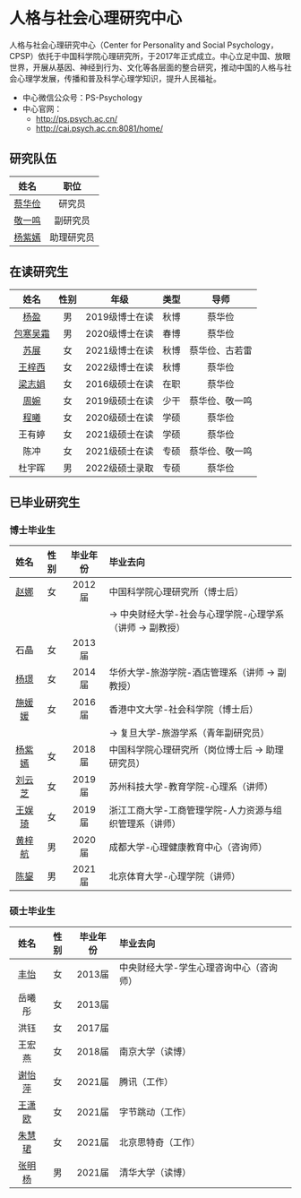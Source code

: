 # 人格与社会心理研究中心

人格与社会心理研究中心（Center for Personality and Social Psychology，CPSP）依托于中国科学院心理研究所，于2017年正式成立。中心立足中国、放眼世界，开展从基因、神经到行为、文化等各层面的整合研究，推动中国的人格与社会心理学发展，传播和普及科学心理学知识，提升人民福祉。

- 中心微信公众号：PS-Psychology
- 中心官网：
  + http://ps.psych.ac.cn/
  + http://cai.psych.ac.cn:8081/home/

## 研究队伍

|姓名|职位|
| :-: | :-: |
|[蔡华俭](http://sourcedb.psych.cas.cn/cn/psychexpert/201005/t20100510_2842443.html)|研究员|
|[敬一鸣](http://sourcedb.psych.cas.cn/cn/psychexpert/202109/t20210901_6179139.html)|副研究员|
|[杨紫嫣](http://www.psych.cas.cn/yjdw/zhuyan/zhuyanwy/202110/t20211015_6222956.html)|助理研究员|

## 在读研究生

|姓名|性别|年级|类型|导师|
| :-: | :-: | :-: | :-: | :-: |
|[杨盈](http://cai.psych.ac.cn:8081/6?p_p_id=622_INSTANCE_Rb4i&p_p_lifecycle=0&p_p_state=maximized&p_p_mode=view&_622_INSTANCE_Rb4i_struts_action=%2Fjournal_articles2%2Fview&_622_INSTANCE_Rb4i_cur=3&_622_INSTANCE_Rb4i_delta=20&_622_INSTANCE_Rb4i_keywords=&_622_INSTANCE_Rb4i_advancedSearch=false&_622_INSTANCE_Rb4i_andOperator=true&_622_INSTANCE_Rb4i_searchArticleId=&_622_INSTANCE_Rb4i_content=&_622_INSTANCE_Rb4i_description=&_622_INSTANCE_Rb4i_groupId=92175&_622_INSTANCE_Rb4i_status=approved&_622_INSTANCE_Rb4i_structureId=&_622_INSTANCE_Rb4i_templateId=&_622_INSTANCE_Rb4i_title=&_622_INSTANCE_Rb4i_type=&_622_INSTANCE_Rb4i_version=1.0&_622_INSTANCE_Rb4i_orderByCol=display-date&_622_INSTANCE_Rb4i_orderByType=ascending&_622_INSTANCE_Rb4i_articleId=92461&_622_INSTANCE_Rb4i_redirect=http%3A%2F%2Fcai.psych.ac.cn%3A8081%2F6%3Fp_p_id%3D622_INSTANCE_Rb4i%26p_p_lifecycle%3D0%26p_p_state%3Dmaximized%26p_p_mode%3Dview)|男|2019级博士在读|秋博|蔡华俭|
|[包寒吴霜](https://psychbruce.github.io/)|男|2020级博士在读|春博|蔡华俭|
|[苏展](http://cai.psych.ac.cn:8081/6?p_p_id=622_INSTANCE_Rb4i&p_p_lifecycle=0&p_p_state=maximized&p_p_mode=view&p_p_col_id=column-1&p_p_col_count=1&_622_INSTANCE_Rb4i_struts_action=%2Fjournal_articles2%2Fview&_622_INSTANCE_Rb4i_cur=1&_622_INSTANCE_Rb4i_delta=20&_622_INSTANCE_Rb4i_keywords=&_622_INSTANCE_Rb4i_advancedSearch=false&_622_INSTANCE_Rb4i_andOperator=true&_622_INSTANCE_Rb4i_searchArticleId=&_622_INSTANCE_Rb4i_content=&_622_INSTANCE_Rb4i_description=&_622_INSTANCE_Rb4i_groupId=92175&_622_INSTANCE_Rb4i_status=approved&_622_INSTANCE_Rb4i_structureId=&_622_INSTANCE_Rb4i_templateId=&_622_INSTANCE_Rb4i_title=&_622_INSTANCE_Rb4i_type=&_622_INSTANCE_Rb4i_version=1.0&_622_INSTANCE_Rb4i_orderByCol=display-date&_622_INSTANCE_Rb4i_orderByType=ascending&_622_INSTANCE_Rb4i_articleId=92526&_622_INSTANCE_Rb4i_redirect=http%3A%2F%2Fcai.psych.ac.cn%3A8081%2F6%3Fp_p_id%3D622_INSTANCE_Rb4i%26p_p_lifecycle%3D0%26p_p_state%3Dnormal%26p_p_mode%3Dview%26p_p_col_id%3Dcolumn-1%26p_p_col_count%3D1)|女|2021级博士在读|秋博|蔡华俭、古若雷|
|[王梓西](http://cai.psych.ac.cn:8081/20?p_p_id=622_INSTANCE_sMx4&p_p_lifecycle=0&p_p_state=maximized&p_p_mode=view&_622_INSTANCE_sMx4_struts_action=%2Fjournal_articles2%2Fview&_622_INSTANCE_sMx4_cur=1&_622_INSTANCE_sMx4_delta=20&_622_INSTANCE_sMx4_keywords=&_622_INSTANCE_sMx4_advancedSearch=false&_622_INSTANCE_sMx4_andOperator=true&_622_INSTANCE_sMx4_searchArticleId=&_622_INSTANCE_sMx4_content=&_622_INSTANCE_sMx4_description=&_622_INSTANCE_sMx4_groupId=92175&_622_INSTANCE_sMx4_status=approved&_622_INSTANCE_sMx4_structureId=&_622_INSTANCE_sMx4_templateId=&_622_INSTANCE_sMx4_title=&_622_INSTANCE_sMx4_type=&_622_INSTANCE_sMx4_version=1.0&_622_INSTANCE_sMx4_orderByCol=display-date&_622_INSTANCE_sMx4_orderByType=ascending&_622_INSTANCE_sMx4_articleId=101607&_622_INSTANCE_sMx4_redirect=http%3A%2F%2Fcai.psych.ac.cn%3A8081%2F20%3Fp_p_id%3D622_INSTANCE_sMx4%26p_p_lifecycle%3D0%26p_p_state%3Dmaximized%26p_p_mode%3Dview)|女|2022级博士在读|秋博|蔡华俭|
|[梁志娟](http://cai.psych.ac.cn:8081/20?p_p_id=622_INSTANCE_sMx4&p_p_lifecycle=0&p_p_state=maximized&p_p_mode=view&_622_INSTANCE_sMx4_struts_action=%2Fjournal_articles2%2Fview&_622_INSTANCE_sMx4_cur=1&_622_INSTANCE_sMx4_delta=20&_622_INSTANCE_sMx4_keywords=&_622_INSTANCE_sMx4_advancedSearch=false&_622_INSTANCE_sMx4_andOperator=true&_622_INSTANCE_sMx4_searchArticleId=&_622_INSTANCE_sMx4_content=&_622_INSTANCE_sMx4_description=&_622_INSTANCE_sMx4_groupId=92175&_622_INSTANCE_sMx4_status=approved&_622_INSTANCE_sMx4_structureId=&_622_INSTANCE_sMx4_templateId=&_622_INSTANCE_sMx4_title=&_622_INSTANCE_sMx4_type=&_622_INSTANCE_sMx4_version=1.0&_622_INSTANCE_sMx4_orderByCol=display-date&_622_INSTANCE_sMx4_orderByType=ascending&_622_INSTANCE_sMx4_articleId=101616&_622_INSTANCE_sMx4_redirect=http%3A%2F%2Fcai.psych.ac.cn%3A8081%2F20%3Fp_p_id%3D622_INSTANCE_sMx4%26p_p_lifecycle%3D0%26p_p_state%3Dmaximized%26p_p_mode%3Dview)|女|2016级硕士在读|在职|蔡华俭|
|[周婉](http://cai.psych.ac.cn:8081/6?p_p_id=622_INSTANCE_Rb4i&p_p_lifecycle=0&p_p_state=maximized&p_p_mode=view&p_p_col_id=column-1&p_p_col_count=1&_622_INSTANCE_Rb4i_struts_action=%2Fjournal_articles2%2Fview&_622_INSTANCE_Rb4i_cur=1&_622_INSTANCE_Rb4i_delta=20&_622_INSTANCE_Rb4i_keywords=&_622_INSTANCE_Rb4i_advancedSearch=false&_622_INSTANCE_Rb4i_andOperator=true&_622_INSTANCE_Rb4i_searchArticleId=&_622_INSTANCE_Rb4i_content=&_622_INSTANCE_Rb4i_description=&_622_INSTANCE_Rb4i_groupId=92175&_622_INSTANCE_Rb4i_status=approved&_622_INSTANCE_Rb4i_structureId=&_622_INSTANCE_Rb4i_templateId=&_622_INSTANCE_Rb4i_title=&_622_INSTANCE_Rb4i_type=&_622_INSTANCE_Rb4i_version=1.0&_622_INSTANCE_Rb4i_orderByCol=display-date&_622_INSTANCE_Rb4i_orderByType=ascending&_622_INSTANCE_Rb4i_articleId=92517&_622_INSTANCE_Rb4i_redirect=http%3A%2F%2Fcai.psych.ac.cn%3A8081%2F6%3Fp_p_id%3D622_INSTANCE_Rb4i%26p_p_lifecycle%3D0%26p_p_state%3Dnormal%26p_p_mode%3Dview%26p_p_col_id%3Dcolumn-1%26p_p_col_count%3D1)|女|2019级硕士在读|少干|蔡华俭、敬一鸣|
|[程曦](http://cai.psych.ac.cn:8081/20?p_p_id=622_INSTANCE_sMx4&p_p_lifecycle=0&p_p_state=maximized&p_p_mode=view&_622_INSTANCE_sMx4_struts_action=%2Fjournal_articles2%2Fview&_622_INSTANCE_sMx4_cur=1&_622_INSTANCE_sMx4_delta=20&_622_INSTANCE_sMx4_keywords=&_622_INSTANCE_sMx4_advancedSearch=false&_622_INSTANCE_sMx4_andOperator=true&_622_INSTANCE_sMx4_searchArticleId=&_622_INSTANCE_sMx4_content=&_622_INSTANCE_sMx4_description=&_622_INSTANCE_sMx4_groupId=92175&_622_INSTANCE_sMx4_status=approved&_622_INSTANCE_sMx4_structureId=&_622_INSTANCE_sMx4_templateId=&_622_INSTANCE_sMx4_title=&_622_INSTANCE_sMx4_type=&_622_INSTANCE_sMx4_version=1.0&_622_INSTANCE_sMx4_orderByCol=display-date&_622_INSTANCE_sMx4_orderByType=ascending&_622_INSTANCE_sMx4_articleId=101598&_622_INSTANCE_sMx4_redirect=http%3A%2F%2Fcai.psych.ac.cn%3A8081%2F20%3Fp_p_id%3D622_INSTANCE_sMx4%26p_p_lifecycle%3D0%26p_p_state%3Dmaximized%26p_p_mode%3Dview)|女|2020级硕士在读|学硕|蔡华俭|
|王有婷|女|2021级硕士在读|学硕|蔡华俭|
|陈冲|女|2021级硕士在读|专硕|蔡华俭、敬一鸣|
|杜宇晖|男|2022级硕士录取|专硕|蔡华俭|

## 已毕业研究生

### 博士毕业生

|姓名|性别|毕业年份|毕业去向|
| :-: | :-: | :-: | :- |
|[赵娜](http://ssp.cufe.edu.cn/info/1126/4046.htm)|女|2012届|中国科学院心理研究所（博士后）|
||||→ 中央财经大学-社会与心理学院-心理学系（讲师 → 副教授）|
|石晶|女|2013届||
|[杨璟](https://lyxy.hqu.edu.cn/info/1175/8108.htm)|女|2014届|华侨大学-旅游学院-酒店管理系（讲师 → 副教授）|
|[施媛媛](http://tourism.fudan.edu.cn/6576/list.htm)|女|2016届|香港中文大学-社会科学院（博士后）|
||||→ 复旦大学-旅游学系（青年副研究员）|
|[杨紫嫣](http://www.psych.cas.cn/yjdw/zhuyan/zhuyanwy/202110/t20211015_6222956.html)|女|2018届|中国科学院心理研究所（岗位博士后 → 助理研究员）|
|[刘云芝](http://jyxy.usts.edu.cn/info/1093/2078.htm)|女|2019届|苏州科技大学-教育学院-心理系（讲师）|
|[王娱琦](https://gsgl.zjsu.edu.cn/2021/0601/c103a74503/page.htm)|女|2019届|浙江工商大学-工商管理学院-人力资源与组织管理系（讲师）|
|[黄梓航](https://xlzhx.cdu.edu.cn/info/1014/1654.htm)|男|2020届|成都大学-心理健康教育中心（咨询师）|
|[陈鋆](https://psy.bsu.edu.cn/szdw/js2/f432fdc97d374b3f89a3256afa1fcf60.htm)|男|2021届|北京体育大学-心理学院（讲师）|

### 硕士毕业生

|姓名|性别|毕业年份|毕业去向|
| :-: | :-: | :-: | :- |
|[丰怡](http://xinli.cufe.edu.cn/info/1002/1124.htm)|女|2013届|中央财经大学-学生心理咨询中心（咨询师）|
|岳曦彤|女|2013届||
|洪钰|女|2017届||
|王宏燕|女|2018届|南京大学（读博）|
|[谢怡萍](http://cai.psych.ac.cn:8081/6?p_p_id=622_INSTANCE_Rb4i&p_p_lifecycle=0&p_p_state=maximized&p_p_mode=view&_622_INSTANCE_Rb4i_struts_action=%2Fjournal_articles2%2Fview&_622_INSTANCE_Rb4i_cur=2&_622_INSTANCE_Rb4i_delta=20&_622_INSTANCE_Rb4i_keywords=&_622_INSTANCE_Rb4i_advancedSearch=false&_622_INSTANCE_Rb4i_andOperator=true&_622_INSTANCE_Rb4i_searchArticleId=&_622_INSTANCE_Rb4i_content=&_622_INSTANCE_Rb4i_description=&_622_INSTANCE_Rb4i_groupId=92175&_622_INSTANCE_Rb4i_status=approved&_622_INSTANCE_Rb4i_structureId=&_622_INSTANCE_Rb4i_templateId=&_622_INSTANCE_Rb4i_title=&_622_INSTANCE_Rb4i_type=&_622_INSTANCE_Rb4i_version=1.0&_622_INSTANCE_Rb4i_orderByCol=display-date&_622_INSTANCE_Rb4i_orderByType=ascending&_622_INSTANCE_Rb4i_articleId=92479&_622_INSTANCE_Rb4i_redirect=http%3A%2F%2Fcai.psych.ac.cn%3A8081%2F6%3Fp_p_id%3D622_INSTANCE_Rb4i%26p_p_lifecycle%3D0%26p_p_state%3Dmaximized%26p_p_mode%3Dview)|女|2021届|腾讯（工作）|
|[王潇欧](http://cai.psych.ac.cn:8081/6?p_p_id=622_INSTANCE_Rb4i&p_p_lifecycle=0&p_p_state=maximized&p_p_mode=view&_622_INSTANCE_Rb4i_struts_action=%2Fjournal_articles2%2Fview&_622_INSTANCE_Rb4i_cur=2&_622_INSTANCE_Rb4i_delta=20&_622_INSTANCE_Rb4i_keywords=&_622_INSTANCE_Rb4i_advancedSearch=false&_622_INSTANCE_Rb4i_andOperator=true&_622_INSTANCE_Rb4i_searchArticleId=&_622_INSTANCE_Rb4i_content=&_622_INSTANCE_Rb4i_description=&_622_INSTANCE_Rb4i_groupId=92175&_622_INSTANCE_Rb4i_status=approved&_622_INSTANCE_Rb4i_structureId=&_622_INSTANCE_Rb4i_templateId=&_622_INSTANCE_Rb4i_title=&_622_INSTANCE_Rb4i_type=&_622_INSTANCE_Rb4i_version=1.0&_622_INSTANCE_Rb4i_orderByCol=display-date&_622_INSTANCE_Rb4i_orderByType=ascending&_622_INSTANCE_Rb4i_articleId=92497&_622_INSTANCE_Rb4i_redirect=http%3A%2F%2Fcai.psych.ac.cn%3A8081%2F6%3Fp_p_id%3D622_INSTANCE_Rb4i%26p_p_lifecycle%3D0%26p_p_state%3Dmaximized%26p_p_mode%3Dview)|女|2021届|字节跳动（工作）|
|[朱慧珺](http://cai.psych.ac.cn:8081/6?p_p_id=622_INSTANCE_Rb4i&p_p_lifecycle=0&p_p_state=maximized&p_p_mode=view&_622_INSTANCE_Rb4i_struts_action=%2Fjournal_articles2%2Fview&_622_INSTANCE_Rb4i_cur=2&_622_INSTANCE_Rb4i_delta=20&_622_INSTANCE_Rb4i_keywords=&_622_INSTANCE_Rb4i_advancedSearch=false&_622_INSTANCE_Rb4i_andOperator=true&_622_INSTANCE_Rb4i_searchArticleId=&_622_INSTANCE_Rb4i_content=&_622_INSTANCE_Rb4i_description=&_622_INSTANCE_Rb4i_groupId=92175&_622_INSTANCE_Rb4i_status=approved&_622_INSTANCE_Rb4i_structureId=&_622_INSTANCE_Rb4i_templateId=&_622_INSTANCE_Rb4i_title=&_622_INSTANCE_Rb4i_type=&_622_INSTANCE_Rb4i_version=1.0&_622_INSTANCE_Rb4i_orderByCol=display-date&_622_INSTANCE_Rb4i_orderByType=ascending&_622_INSTANCE_Rb4i_articleId=92488&_622_INSTANCE_Rb4i_redirect=http%3A%2F%2Fcai.psych.ac.cn%3A8081%2F6%3Fp_p_id%3D622_INSTANCE_Rb4i%26p_p_lifecycle%3D0%26p_p_state%3Dmaximized%26p_p_mode%3Dview)|女|2021届|北京思特奇（工作）|
|[张明杨](http://cai.psych.ac.cn:8081/6?p_p_id=622_INSTANCE_Rb4i&p_p_lifecycle=0&p_p_state=maximized&p_p_mode=view&_622_INSTANCE_Rb4i_struts_action=%2Fjournal_articles2%2Fview&_622_INSTANCE_Rb4i_cur=2&_622_INSTANCE_Rb4i_delta=20&_622_INSTANCE_Rb4i_keywords=&_622_INSTANCE_Rb4i_advancedSearch=false&_622_INSTANCE_Rb4i_andOperator=true&_622_INSTANCE_Rb4i_searchArticleId=&_622_INSTANCE_Rb4i_content=&_622_INSTANCE_Rb4i_description=&_622_INSTANCE_Rb4i_groupId=92175&_622_INSTANCE_Rb4i_status=approved&_622_INSTANCE_Rb4i_structureId=&_622_INSTANCE_Rb4i_templateId=&_622_INSTANCE_Rb4i_title=&_622_INSTANCE_Rb4i_type=&_622_INSTANCE_Rb4i_version=1.0&_622_INSTANCE_Rb4i_orderByCol=display-date&_622_INSTANCE_Rb4i_orderByType=ascending&_622_INSTANCE_Rb4i_articleId=92506&_622_INSTANCE_Rb4i_redirect=http%3A%2F%2Fcai.psych.ac.cn%3A8081%2F6%3Fp_p_id%3D622_INSTANCE_Rb4i%26p_p_lifecycle%3D0%26p_p_state%3Dmaximized%26p_p_mode%3Dview)|男|2021届|清华大学（读博）|
